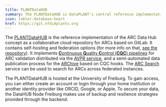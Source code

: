 ```yaml
---
title: PLANTDataHUB
summary: The PLANTDataHUB is DataPLANT's central reference implementation of the ARC Data Hub concept.
icon: tabler:database-heart
href: https://git.nfdi4plants.org
---
```


The [PLANTDataHUB](https://git.nfdi4plants.org) is the reference implementation of the ARC Data Hub concept as a collaborative cloud repository for ARCs based on GitLab.
It contains self-hosting and federation options (for more info on that, [see the repository](https://github.com/nfdi4plants/DataHUB)).
It implements [**C**ontinuous **Q**uality **C**ontrol (**CQC**) pipelines](https://arc-rdm.org/details/arc-data-hub/#continuous-quality-control) for ARC validation distributed via the [AVPR service](https://avpr.nfdi4plants.org), and a semi-automated data publication process for the [ARChive](#archive) based on CQC hooks.
The [ARC Search](#arc-search) service can be used to search for ARCs across federated instances.

The PLANTDataHUB is hosted at the University of Freiburg. To gain access, you can either create an account or login through your home institution or another identity provider like ORCID, Google, or Apple.
To secure your data, the DataHUB Node Freiburg makes use of backup and resilience strategies provided through the backend.
